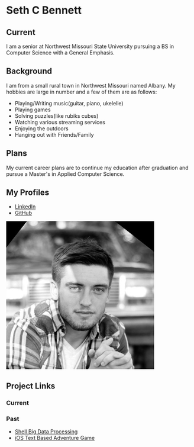 # Seth C Bennett
## Current
I am a senior at Northwest Missouri State University pursuing a BS in Computer Science with a General Emphasis.

## Background
I am from a small rural town in Northwest Missouri named Albany. My hobbies are large in number and a few of them are as follows:
- Playing/Writing music(guitar, piano, ukelelle)
- Playing games
- Solving puzzles(like rubiks cubes)
- Watching various streaming services
- Enjoying the outdoors
- Hanging out with Friends/Family

## Plans
My current career plans are to continue my education after graduation and pursue a Master's in Applied Computer Science.

## My Profiles
- [LinkedIn](https://www.linkedin.com/in/seth-bennett-459498193/)
- [GitHub](https://github.com/Sbennett99)

![](1568260961938.jpg)


## Project Links
### Current


### Past
  -  [Shell Big Data Processing](https://github.com/Sbennett99/shell-data-processing)
  -  [iOS Text Based Adventure Game](https://github.com/michaelcrawford35/44443-MobileComputing-CrawfordBennett)
